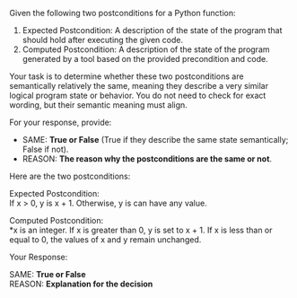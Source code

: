 
Given the following two postconditions for a Python function:

1. Expected Postcondition: A description of the state of the program that should hold after executing the given code.
2. Computed Postcondition: A description of the state of the program generated by a tool based on the provided precondition and code.

Your task is to determine whether these two postconditions are semantically relatively the same, meaning they describe a very similar logical program state or behavior. You do not need to check for exact wording, but their semantic meaning must align.

For your response, provide:

- SAME: **True or False** (True if they describe the same state semantically; False if not).
- REASON: **The reason why the postconditions are the same or not**.

Here are the two postconditions:

Expected Postcondition:  
If x > 0, y is x + 1. Otherwise, y is can have any value.

Computed Postcondition:  
*x is an integer. If x is greater than 0, y is set to x + 1. If x is less than or equal to 0, the values of x and y remain unchanged.

Your Response: 

SAME: **True or False**  
REASON: **Explanation for the decision**

